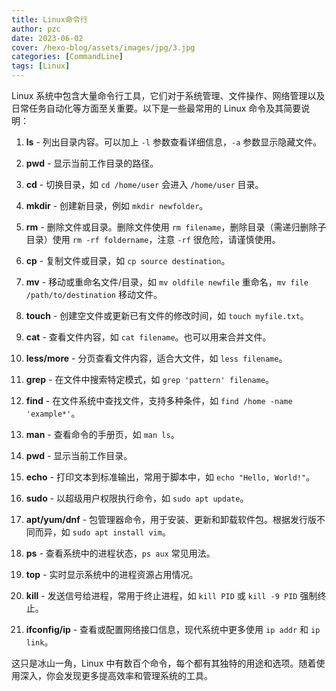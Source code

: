 ```yaml
---
title: Linux命令行
author: pzc
date: 2023-06-02
cover: /hexo-blog/assets/images/jpg/3.jpg
categories: [CommandLine]
tags: [Linux]
---
```


Linux 系统中包含大量命令行工具，它们对于系统管理、文件操作、网络管理以及日常任务自动化等方面至关重要。以下是一些最常用的 Linux 命令及其简要说明：
1. **ls** - 列出目录内容。可以加上 `-l` 参数查看详细信息，`-a` 参数显示隐藏文件。

2. **pwd** - 显示当前工作目录的路径。

3. **cd** - 切换目录，如 `cd /home/user` 会进入 `/home/user` 目录。

4. **mkdir** - 创建新目录，例如 `mkdir newfolder`。

5. **rm** - 删除文件或目录。删除文件使用 `rm filename`，删除目录（需递归删除子目录）使用 `rm -rf foldername`，注意 `-rf` 很危险，请谨慎使用。

6. **cp** - 复制文件或目录，如 `cp source destination`。

7. **mv** - 移动或重命名文件/目录，如 `mv oldfile newfile` 重命名，`mv file /path/to/destination` 移动文件。

8. **touch** - 创建空文件或更新已有文件的修改时间，如 `touch myfile.txt`。

9. **cat** - 查看文件内容，如 `cat filename`。也可以用来合并文件。

10. **less/more** - 分页查看文件内容，适合大文件，如 `less filename`。

11. **grep** - 在文件中搜索特定模式，如 `grep 'pattern' filename`。

12. **find** - 在文件系统中查找文件，支持多种条件，如 `find /home -name 'example*'`。

13. **man** - 查看命令的手册页，如 `man ls`。

14. **pwd** - 显示当前工作目录。

15. **echo** - 打印文本到标准输出，常用于脚本中，如 `echo "Hello, World!"`。

16. **sudo** - 以超级用户权限执行命令，如 `sudo apt update`。

17. **apt/yum/dnf** - 包管理器命令，用于安装、更新和卸载软件包。根据发行版不同而异，如 `sudo apt install vim`。

18. **ps** - 查看系统中的进程状态，`ps aux` 常见用法。

19. **top** - 实时显示系统中的进程资源占用情况。

20. **kill** - 发送信号给进程，常用于终止进程，如 `kill PID` 或 `kill -9 PID` 强制终止。

21. **ifconfig/ip** - 查看或配置网络接口信息，现代系统中更多使用 `ip addr` 和 `ip link`。

这只是冰山一角，Linux 中有数百个命令，每个都有其独特的用途和选项。随着使用深入，你会发现更多提高效率和管理系统的工具。